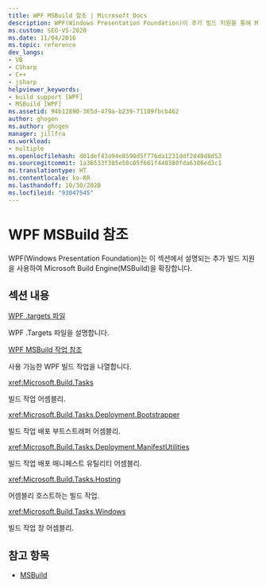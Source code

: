 ```yaml
---
title: WPF MSBuild 참조 | Microsoft Docs
description: WPF(Windows Presentation Foundation)이 추가 빌드 지원을 통해 MSBuild 빌드 엔진을 확장하는 방법을 알아봅니다.
ms.custom: SEO-VS-2020
ms.date: 11/04/2016
ms.topic: reference
dev_langs:
- VB
- CSharp
- C++
- jsharp
helpviewer_keywords:
- build support [WPF]
- MSBuild [WPF]
ms.assetid: 94b12890-365d-479a-b239-71109fbcb462
author: ghogen
ms.author: ghogen
manager: jillfra
ms.workload:
- multiple
ms.openlocfilehash: d01def43a94e8590d5f776da1231ddf2d40d8d53
ms.sourcegitcommit: 1a36533f385e50c05f661f440380fda6386ed3c1
ms.translationtype: HT
ms.contentlocale: ko-KR
ms.lasthandoff: 10/30/2020
ms.locfileid: "93047545"
---
```

# <a name="wpf-msbuild-reference"></a>WPF MSBuild 참조

WPF(Windows Presentation Foundation)는 이 섹션에서 설명되는 추가 빌드 지원을 사용하여 Microsoft Build Engine(MSBuild)을 확장합니다.

## <a name="in-this-section"></a>섹션 내용

[WPF .targets 파일](../msbuild/wpf-dot-targets-files.md)

WPF .Targets 파일을 설명합니다.

[WPF MSBuild 작업 참조](../msbuild/wpf-msbuild-task-reference.md)

사용 가능한 WPF 빌드 작업을 나열합니다.

<xref:Microsoft.Build.Tasks>

빌드 작업 어셈블리.

<xref:Microsoft.Build.Tasks.Deployment.Bootstrapper>

빌드 작업 배포 부트스트래퍼 어셈블리.

<xref:Microsoft.Build.Tasks.Deployment.ManifestUtilities>

빌드 작업 배포 매니페스트 유틸리티 어셈블리.

<xref:Microsoft.Build.Tasks.Hosting>

어셈블리 호스트하는 빌드 작업.

<xref:Microsoft.Build.Tasks.Windows>

빌드 작업 창 어셈블리.

## <a name="see-also"></a>참고 항목

- [MSBuild](../msbuild/msbuild.md)
